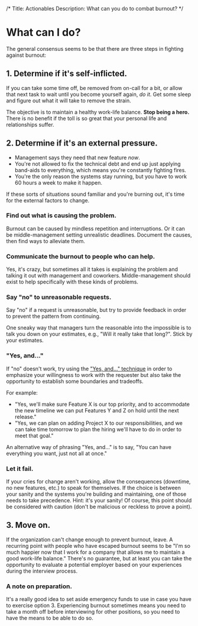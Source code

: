 /*
Title: Actionables
Description: What can you do to combat burnout?
*/

# What can I do?
The general consensus seems to be that there are three steps in fighting
against burnout:

## 1. Determine if it's self-inflicted.
If you can take some time off, be removed from on-call for a bit, or allow that
next task to wait until you become yourself again, *do it*. Get some sleep and
figure out what it will take to remove the strain.

The objective is to maintain a healthy work-life balance. **Stop being a hero.**
There is no benefit if the toll is so great that your personal life and 
relationships suffer.

## 2. Determine if it's an external pressure.
* Management says they need that new feature *now*. 
* You're not allowed to fix the technical debt and end up just applying 
  band-aids to everything, which means you're constantly fighting fires.
* You're the only reason the systems stay running, but you have to work 60 
  hours a week to make it happen.

If these sorts of situations sound familiar and you're burning out, it's time 
for the external factors to change.

### Find out what is causing the problem.
Burnout can be caused by mindless repetition and interruptions. Or it can be 
middle-management setting unrealistic deadlines. Document the causes, then find 
ways to alleviate them.

### Communicate the burnout to people who can help. 
Yes, it's crazy, but sometimes all it takes is explaining the problem and 
talking it out with management and coworkers. Middle-management should exist to 
help specifically with these kinds of problems.

### Say "no" to unreasonable requests.
Say "no" if a request is unreasonable, but try to provide feedback in order to
prevent the pattern from continuing. 

One sneaky way that managers turn the reasonable into the impossible is
to talk you down on your estimates, e.g., "Will it really take that long?". 
Stick by your estimates.

### "Yes, and..."
If "no" doesn't work, try using the <a href="http://www.huffingtonpost.com/
liz-orsquo/cant-say-no-say-yes-instead_b_4583052.html" target="_blank">"Yes, 
and..." technique</a> in order to emphasize your willingness to work with 
the requester but also take the opportunity to establish some boundaries and 
tradeoffs. 
  
For example:

* "Yes, we'll make sure Feature X is our top priority, and to accommodate 
  the new timeline we can put Features Y and Z on hold until the next 
  release."
* "Yes, we can plan on adding Project X to our responsibilities, and we can
  take time tomorrow to plan the hiring we'll have to do in order to meet 
  that goal."

An alternative way of phrasing "Yes, and..." is to say, "You can have everything
you want, just not all at once."

### Let it fail.
If your cries for change aren't working, allow the consequences (downtime, no
new features, etc.) to speak for themselves. If the choice is between your 
sanity and the systems you're building and maintaining, one of those needs 
to take precedence. Hint: it's your sanity! Of course, this point should be 
considered with caution (don't be malicious or reckless to prove a point).

## 3. Move on.
If the organization can't change enough to prevent burnout, leave. A recurring 
point with people who have escaped burnout seems to be "I'm so much happier now
that I work for a company that allows me to maintain a good work-life balance."
There's no guarantee, but at least you can take the opportunity to evaluate a
potential employer based on your experiences during the interview process.

### A note on preparation.
It's a really good idea to set aside emergency funds to use in case you have to
exercise option 3. Experiencing burnout sometimes means you need to take a 
month off before interviewing for other positions, so you need to have the
means to be able to do so.
